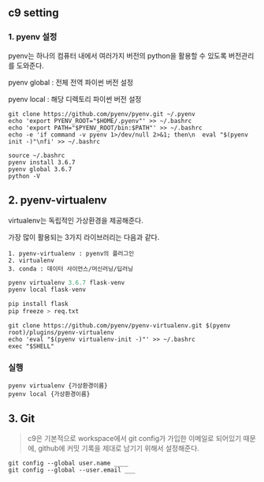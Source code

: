 ## c9 setting

### 1. pyenv 설정

pyenv는 하나의 컴퓨터 내에서 여러가지 버전의 python을 활용할 수 있도록 버전관리를 도와준다.

pyenv global :  전체 전역 파이썬 버전 설정

pyenv local : 해당 디렉토리 파이썬 버전 설정

```vim
git clone https://github.com/pyenv/pyenv.git ~/.pyenv
echo 'export PYENV_ROOT="$HOME/.pyenv"' >> ~/.bashrc
echo 'export PATH="$PYENV_ROOT/bin:$PATH"' >> ~/.bashrc
echo -e 'if command -v pyenv 1>/dev/null 2>&1; then\n  eval "$(pyenv init -)"\nfi' >> ~/.bashrc

source ~/.bashrc
pyenv install 3.6.7
pyenv global 3.6.7
python -V
```



## 2. pyenv-virtualenv

virtualenv는 독립적인 가상환경을 제공해준다.

가장 많이 활용되는 3가지 라이브러리는 다음과 같다.

 	1. pyenv-virtualenv : pyenv의 플러그인
 	2. virtualenv
 	3. conda : 데이터 사이언스/머신러닝/딥러닝

```python
pyenv virtualenv 3.6.7 flask-venv
pyenv local flask-venv

pip install flask
pip freeze > req.txt
```



```vim
git clone https://github.com/pyenv/pyenv-virtualenv.git $(pyenv root)/plugins/pyenv-virtualenv
echo 'eval "$(pyenv virtualenv-init -)"' >> ~/.bashrc
exec "$SHELL"
```



### 실행

```vim
pyenv virtualenv {가상환경이름}
pyenv local {가상환경이름}
```



## 3. Git

> c9은 기본적으로 workspace에서 git config가 가입한 이메일로 되어있기 때문에, github에 커밋 기록을 제대로 남기기 위해서 설정해준다.

```vim\
git config --global user.name ____
git config --global --user.email ___
```



